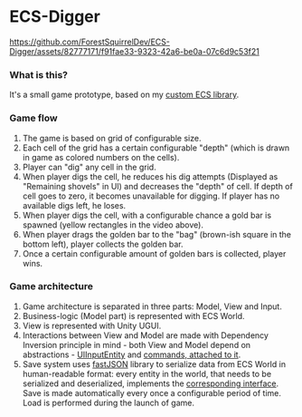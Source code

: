 # ECS-Digger

https://github.com/ForestSquirrelDev/ECS-Digger/assets/82777171/f91fae33-9323-42a6-be0a-07c6d9c53f21

### What is this?
It's a small game prototype, based on my [custom ECS library](https://github.com/ForestSquirrelDev/PoorMansECS).
### Game flow
1. The game is based on grid of configurable size. 
2. Each cell of the grid has a certain configurable "depth" (which is drawn in game as colored numbers on the cells).
3. Player can "dig" any cell in the grid.
4. When player digs the cell, he reduces his dig attempts (Displayed as "Remaining shovels" in UI) and decreases the "depth" of cell. If depth of cell goes to zero, it becomes unavailable for digging. If player has no available digs left, he loses.
5. When player digs the cell, with a configurable chance a gold bar is spawned (yellow rectangles in the video above).
6. When player drags the golden bar to the "bag" (brown-ish square in the bottom left), player collects the golden bar.
7. Once a certain configurable amount of golden bars is collected, player wins.
### Game architecture
1. Game architecture is separated in three parts: Model, View and Input.
2. Business-logic (Model part) is represented with ECS World.
3. View is represented with Unity UGUI.
4. Interactions between View and Model are made with Dependency Inversion principle in mind - both View and Model depend on abstractions - [UIInputEntity](https://github.com/ForestSquirrelDev/ECS-Digger/blob/master/Assets/Core/Model/Entities/SingletonEntities/UIInputEntity.cs) and [commands, attached to it](https://github.com/ForestSquirrelDev/ECS-Digger/tree/master/Assets/Core/Input).
5. Save system uses [fastJSON](https://github.com/mgholam/fastJSON) library to serialize data from ECS World in human-readable format: every entity in the world, that needs to be serialized and deserialized, implements the [corresponding interface](https://github.com/ForestSquirrelDev/ECS-Digger/blob/master/Assets/Core/Model/ISerializable.cs). Save is made automatically every once a configurable period of time. Load is performed during the launch of game.
